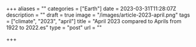+++
aliases = ""
categories = ["Earth"]
date = 2023-03-31T11:28:07Z
description = ""
draft = true
image = "/images/article-2023-april.png"
tags = ["climate", "2023", "april"]
title = "April 2023 compared to Aprils from 1922 to 2022.es"
type = "post"
url = ""

+++
